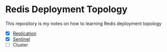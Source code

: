 # Redis Deployment Topology

This repository is my notes on how to learning Redis deployment topology

- [x] [Replication](./replication)
- [x] [Sentinel](./sentinel)
- [ ] Cluster